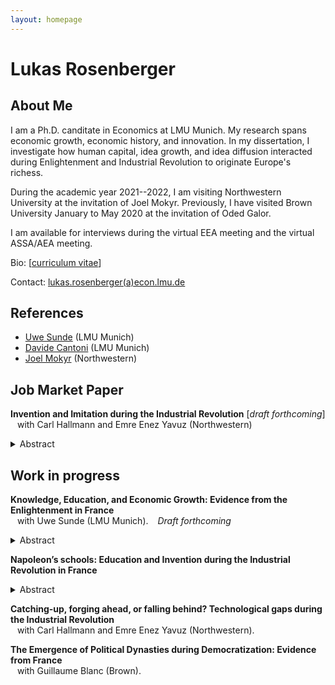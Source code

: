```yaml
---
layout: homepage
---
```


# Lukas Rosenberger

## About Me

I am a Ph.D. canditate in Economics at LMU Munich. My research spans economic growth, economic history, and innovation. 
In my dissertation, I investigate how human capital, idea growth, and idea diffusion interacted during Enlightenment and Industrial Revolution to originate Europe's richess.

During the academic year 2021--2022, I am visiting Northwestern University at the invitation of Joel Mokyr. Previously, I have visited Brown University January to May 2020 at the invitation of Oded Galor.

I am available for interviews during the virtual EEA meeting and the virtual ASSA/AEA meeting. 

Bio: [[curriculum vitae](https://lukasrosenberger.github.io/academic/download/CV_Lukas_Rosenberger.pdf)]

Contact: [lukas.rosenberger(a)econ.lmu.de](mailto:lukas.rosenberger@econ.lmu.de)

<!--
In my dissertation, I tackle the question "Why isn't the whole world developed?" from the perspective of Europe: How did Europe became developed in the first place? In context of France in the Enlightenment and Industrial Revolution, I establish novel facts which inform leading growth theories and big debates in economic history. 
-->


## References

- [Uwe Sunde](https://sites.google.com/view/uwesunde/home?authuser=0) (LMU Munich)
- [Davide Cantoni](http://davidecantoni.net/index.html) (LMU Munich)
- [Joel Mokyr](https://sites.northwestern.edu/jmokyr/) (Northwestern)

<!-- - [Fabian Waldinger](https://www.fabianwaldinger.com/) (LMU Munich) -->

<!---
## Research Interests

- **Primary:** &ensp;   economic growth, economic history
- **Secondary:** &ensp;  innovation, comparative development, political economy
- **Topics:** &ensp;  technological progress, human capital, industrial revolution

[[PDF](link)]  
-->

## Job Market Paper

**Invention and Imitation during the Industrial Revolution** [*draft forthcoming*]
  <br>
  &ensp;   with Carl Hallmann and Emre Enez Yavuz (Northwestern)
  <details>   
  <summary>Abstract</summary>  

  This paper provides the first evidence on idea growth and international idea diffusion at the industry and technology level during the Industrial Revolution. Our empirical approach focuses on the perspective of one country to obtain quantitatively comparable measures of idea growth and incoming idea diffusion. Using patent data from France 1791 to 1855, we distinguish invention and imitation patents. In the particular historical context, imitation mostly reflects the diffusion of British ideas to France. Our main result is a large and highly significant positive correlation of idea growth and idea diffusion across industry and technology. We argue that the result informs a debate among two views of idea growth and international idea diffusion which have conflicting predictions on the sign of this correlation. The simultaneity view, on the one hand, predicts a positive correlation because of knowledge spillovers or because invention and imitation are complementary activities. The leader--follower view, on the other hand, predicts a negative correlation because of variation of advantages in invention across sectors, for example due to directed technical change. While the evidence on the correlation confirms the simultaneity view and rejects the leader--follower view, we show that the leader--follower view is nevertheless right about its additional prediction of specialization on invention or imitation across sectors. Based on the revealed relative technological lead of industries, we document a clear pattern of specialization and validate with historical evidence that it reflects absolute advantages in invention.
  <br> 
  &nbsp;
  </details>  


## Work in progress

**Knowledge, Education, and Economic Growth: Evidence from the Enlightenment in France**
  <br>
  &ensp; with Uwe Sunde (LMU Munich). &ensp; *Draft forthcoming* 
  <details>   
  <summary>Abstract</summary>  

  This paper advances and empirically establishes the hypothesis that economic growth depends on the interaction between two notions of productive knowledge: knowledge embodied in people (human capital) and codified knowledge (non-rival ideas). The analysis uses a unique historical setting in France in the Enlightenment to disentangle variation in both dimensions of productive knowledge and to identify their interaction. The empirical strategy exploits spatial variation in education which was predetermined for historical reasons and time variation of Enlightenment which made codified knowledge widely available. Using novel data on establishment and curriculum of all public secondary schools in France from 1500 to 1800, the analysis first establishes that the geography of schools and a scientific curriculum was determined by historical factors going back to late-Roman period, as well as religious competition during the sixteenth century. Then, the analysis shows that cities with scientific education exhibited a greater demand for codified productive knowledge during the Enlightenment, as measured by subscriptions to the newly available Encyclopedia. Reversely, the analysis also shows that the availability of codified knowledge increased the demand for scientific education, as reflected in enrolment in scientific subjects at schools of the revolutionary period. Finally, the analysis documents that education was instrumental for the adoption of codified knowledge as proxied by subsequent economic growth and innovation and patenting activity. The evidence is consistent with the view that human capital acquired in schools provided students with a "scientific literacy" necessary to utilize the ideas which spread during industrial enlightenment.  
  <br> 
  &nbsp;
  </details>  


**Napoleon’s schools: Education and Invention during the Industrial Revolution in France**
  <details>   
  <summary>Abstract</summary>  

  Did math and science education contribute to invention during early stages of Industrialization? 
This paper uses a quasi-natural experiment in France to estimate the causal effect of gaining or loosing access to higher secondary school education in math and science on local patenting as measure for invention ca 1800 to 1850. 
The experiment exploits plausibly exogenous variation in geography of public secondary schools and their curriculum before the French Revolution, during which schools were closed and endowments confiscated. Ten years later during Napoleon's reign, schools and the mathematical--scientific curriculum were re-instated, yet differently allocated to regions and towns.
While aggregate school enrollment stagnated between 1789 and 1840, there was considerable heterogeneity across regions, with enrollment dropping by up to 90\% or increasing up to 150\% compared to pre-revolution levels. 
Regional correlations confirm a strong education--invention gradient for the time period after Napoleon: Towns with high-quality math and science education had substantially higher patenting after 1820/1830 than averages towns, whereas town without math and science education had in fact less invention patenting . 
The town-level identification strategy will identify the causal effect of gaining or loosing education by conditioning on the presence or absence of education after Napoleon, which is potentially endogenous, and by instrumenting education as of 1789 based on plausibly exogenous historical determinants.
  <br> 
  &nbsp;
  </details>  


**Catching-up, forging ahead, or falling behind? Technological gaps during the Industrial Revolution**
  <br>
  &ensp; with Carl Hallmann and Emre Enez Yavuz (Northwestern).  



**The Emergence of Political Dynasties during Democratization: Evidence from France**
  <br>
  &ensp;  with Guillaume Blanc (Brown). 


  <p>&nbsp;</p>
  <p>&nbsp;</p>

<!--

## Papers

  [[PDF](http://papers.nips.cc/paper/9216-learning-to-self-train-for-semi-supervised-few-shot-classification.pdf)] [[Code](https://github.com/xinzheli1217/learning-to-self-train)]

## News

- **[Feb. 2020]** Our paper about incremental learning is accepted to [CVPR 2020](http://cvpr2020.thecvf.com/).
- **[Feb. 2020]** We will host the [ACM Multimedia Asia 2020](https://mmasia2020.org/) conference in Singapore!
- **[Sept. 2019]** Our paper about few-shot learning is accepted to [NeurIPS 2019](https://nips.cc/Conferences/2019).
- **[Mar. 2019]** Our paper about few-shot learning is accepted to [CVPR 2019](http://cvpr2019.thecvf.com/).
-->
